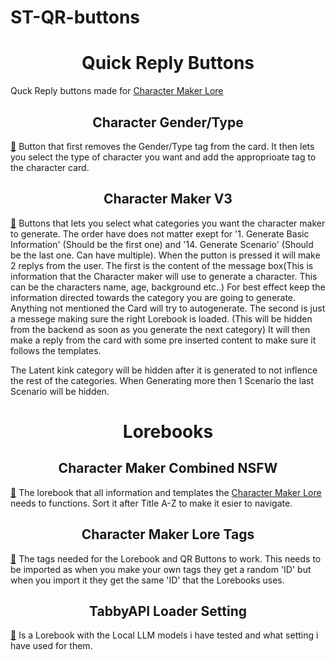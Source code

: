# ST-QR-buttons

<h1 align='center'>Quick Reply Buttons</h1>


Quck Reply buttons made for [Character Maker Lore](https://chub.ai/characters/Drago87/character-maker-lore-v4-c2bdf3ee5aad)

<h2 align='center'>Character Gender/Type</h2>

[🔗](https://github.com/drago87/ST-Character-Maker/blob/main/Quick%20Reply%20Buttons/Character%20Gender_Type.json)
Button that first removes the Gender/Type tag from the card.
It then lets you select the type of character you want and add the approprioate tag to the character card.

<h2 align='center'>Character Maker V3</h2>

[🔗](https://github.com/drago87/ST-Character-Maker/blob/main/Quick%20Reply%20Buttons/Character%20Maker%20V3.json)
Buttons that lets you select what categories you want the character maker to generate.
The order have does not matter exept for '1. Generate Basic Information' (Should be the first one) and '14. Generate Scenario' (Should be the last one. Can have multiple).
When the putton is pressed it will make 2 replys from the user. The first is the content of the message box(This is information that the Character maker will use to generate a character. This can be the characters name, age, background etc..)
For best effect keep the information directed towards the category you are going to generate. Anything not mentioned the Card will try to autogenerate.
The second is just a messege making sure the right Lorebook is loaded. (This will be hidden from the backend as soon as you generate the next category)
It will then make a reply from the card with some pre inserted content to make sure it follows the templates.

The Latent kink category will be hidden after it is generated to not inflence the rest of the categories.
When Generating more then 1 Scenario the last Scenario will be hidden.

<h1 align='center'>Lorebooks</h1>

<h2 align='center'>Character Maker Combined NSFW</h2>

[🔗](https://github.com/drago87/ST-Character-Maker/blob/main/Lorebooks/Character%20Maker%20Combined%20NSFW.json)
The lorebook that all information and templates the [Character Maker Lore](https://chub.ai/characters/Drago87/character-maker-lore-v4-c2bdf3ee5aad) needs to functions.
Sort it after Title A-Z to make it esier to navigate.

<h2 align='center'>Character Maker Lore Tags</h2>

[🔗](https://github.com/drago87/ST-Character-Maker/blob/main/Character%20Maker%20Lore%20Tags.json)
The tags needed for the Lorebook and QR Buttons to work.
This needs to be imported as when you make your own tags they get a random 'ID' but when you import it they get the same 'ID' that the Lorebooks uses.

<h2 align='center'>TabbyAPI Loader Setting</h2>

[🔗](https://github.com/drago87/ST-Character-Maker/blob/main/Lorebooks/Character%20Maker%20Combined%20NSFW.json)
Is a Lorebook with the Local LLM models i have tested and what setting i have used for them.
